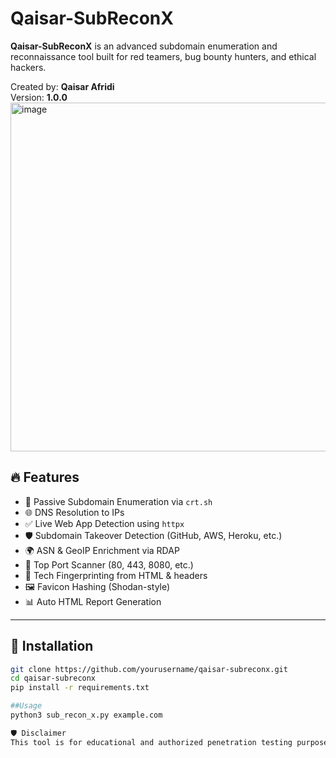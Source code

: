 # Qaisar-SubReconX

**Qaisar-SubReconX** is an advanced subdomain enumeration and reconnaissance tool built for red teamers, bug bounty hunters, and ethical hackers.

Created by: **Qaisar Afridi**  
Version: **1.0.0**
<img width="791" height="558" alt="image" src="https://github.com/user-attachments/assets/1d45bddb-61ab-46bf-8eb0-d589769578ab" />


## 🔥 Features

- 🔎 Passive Subdomain Enumeration via `crt.sh`
- 🌐 DNS Resolution to IPs
- ✅ Live Web App Detection using `httpx`
- 🛡️ Subdomain Takeover Detection (GitHub, AWS, Heroku, etc.)
- 🌍 ASN & GeoIP Enrichment via RDAP
- 🔧 Top Port Scanner (80, 443, 8080, etc.)
- 🧠 Tech Fingerprinting from HTML & headers
- 🖼️ Favicon Hashing (Shodan-style)
- 📊 Auto HTML Report Generation

---

## 🚀 Installation

```bash
git clone https://github.com/yourusername/qaisar-subreconx.git
cd qaisar-subreconx
pip install -r requirements.txt

##Usage
python3 sub_recon_x.py example.com

🛡️ Disclaimer
This tool is for educational and authorized penetration testing purposes only. Misuse may be illegal.
